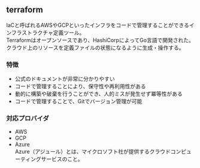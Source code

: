 ## terraform
IaCと呼ばれるAWSやGCPといったインフラをコードで管理することができるインフラストラクチャ定義ツール。  
Terraformはオープンソースであり、HashiCorpによってGo言語で開発された。  
クラウド上のリソースを定義ファイルの状態になるように生成・操作する。

### 特徴
- 公式のドキュメントが非常に分かりやすい
- コードで管理することにより、保守性や再利用性がある
- 動的に構築や破棄を行うことができ、人的ミスが発生せず冪等性がある
- コードで管理することで、Gitでバージョン管理が可能

### 対応プロバイダ
- AWS
- GCP
- Azure  
Azure（アジュール）とは、マイクロソフト社が提供するクラウドコンピューティングサービスのこと。